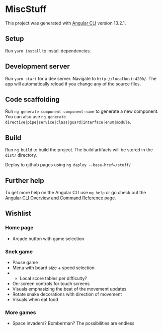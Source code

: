 # MiscStuff

This project was generated with [Angular CLI](https://github.com/angular/angular-cli) version 13.2.1.

## Setup

Run `yarn install` to install dependencies.

## Development server

Run `yarn start` for a dev server. Navigate to `http://localhost:4200/`. The app will automatically reload if you change any of the source files.

## Code scaffolding

Run `ng generate component component-name` to generate a new component. You can also use `ng generate directive|pipe|service|class|guard|interface|enum|module`.

## Build

Run `ng build` to build the project. The build artifacts will be stored in the `dist/` directory.

Deploy to github pages using `ng deploy --base-href=/stuff/`

## Further help

To get more help on the Angular CLI use `ng help` or go check out the [Angular CLI Overview and Command Reference](https://angular.io/cli) page.

## Wishlist
### Home page
 - Arcade button with game selection

### Snek game
 - Pause game
 - Menu with board size + speed selection
 - - Local score tables per difficulty?
 - On-screen controls for touch screens
 - Visuals emphasizing the beat of the movement updates
 - Rotate snake decorations with direction of movement
 - Visuals when eat food

### More games
 - Space invaders? Bomberman?  The possibilities are endless
